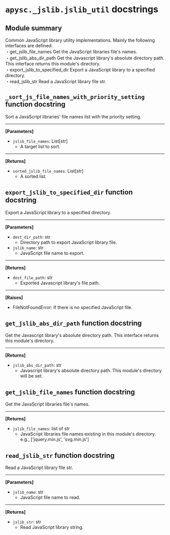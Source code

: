 # `apysc._jslib.jslib_util` docstrings

## Module summary

Common JavaScript library utility implementations. Mainly the following interfaces are defined: <br>・get_jslib_file_names Get the JavaScript libraries file's names. <br>・get_jslib_abs_dir_path Get the Javascript library's absolute directory path. This interface returns this module's directory. <br>・export_jslib_to_specified_dir Export a JavaScript library to a specified directory. <br>・read_jslib_str Read a JavaScript library file str.

## `_sort_js_file_names_with_priority_setting` function docstring

Sort a JavaScript libraries' file names list with the priority setting.<hr>

**[Parameters]**

- `jslib_file_names`: List[str]
  - A target list to sort.

<hr>

**[Returns]**

- `sorted_jslib_file_names`: List[str]
  - A sorted list.

## `export_jslib_to_specified_dir` function docstring

Export a JavaScript library to a specified directory.<hr>

**[Parameters]**

- `dest_dir_path`: str
  - Directory path to export JavaScript library file.
- `jslib_name`: str
  - JavaScript file name to export.

<hr>

**[Returns]**

- `dest_file_path`: str
  - Exported Javascript library's file path.

<hr>

**[Raises]**

- FileNotFoundError: If there is no specified JavaScript file.

## `get_jslib_abs_dir_path` function docstring

Get the Javascript library's absolute directory path. This interface returns this module's directory.<hr>

**[Returns]**

- `jslib_abs_dir_path`: str
  - Javascript library's absolute directory path. This module's directory will be set.

## `get_jslib_file_names` function docstring

Get the JavaScript libraries file's names.<hr>

**[Returns]**

- `jslib_file_names`: list of str
  - JavaScript libraries file names existing in this module's directory. e.g., ['jquery.min.js', 'svg.min.js']

## `read_jslib_str` function docstring

Read a JavaScript library file str.<hr>

**[Parameters]**

- `jslib_name`: str
  - JavaScript file name to read.

<hr>

**[Returns]**

- `jslib_str`: str
  - Read JavaScript library string.